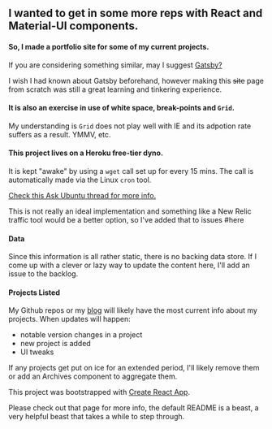 ## I wanted to get in some more reps with React and Material-UI components.
#### So, I made a portfolio site for some of my current projects.
If you are considering something similar, may I suggest [Gatsby?](https://www.gatsbyjs.org)  

I wish I had known about Gatsby beforehand, however making this ~~site~~ page from scratch was still a great learning and tinkering experience.

#### It is also an exercise in use of white space, break-points and `Grid`.

My understanding is `Grid` does not play well with IE and its adpotion rate suffers as a result.  YMMV, etc.

#### This project lives on a Heroku free-tier dyno.
It is kept "awake" by using a `wget` call set up for every 15 mins.  The call is automatically made via the Linux `cron` tool.

[Check this Ask Ubuntu thread for more info.](https://askubuntu.com/questions/2368/how-do-i-set-up-a-cron-job)

This is not really an ideal implementation and something like a New Relic traffic tool would be a better option, so I've added that to issues #here

#### Data
Since this information is all rather static, there is no backing data store.  If I come up with a clever or lazy way to update the content here, I'll add an issue to the backlog.

#### Projects Listed
My Github repos or my [blog](https://chadblog.host) will likely have the most current info about my projects.
When updates will happen:
- notable version changes in a project
- new project is added
- UI tweaks

If any projects get put on ice for an extended period, I'll likely remove them or add an Archives component to aggregate them.



This project was bootstrapped with [Create React App](https://github.com/facebookincubator/create-react-app).

Please check out that page for more info, the default README is a beast, a very helpful beast that takes a while to step through.
